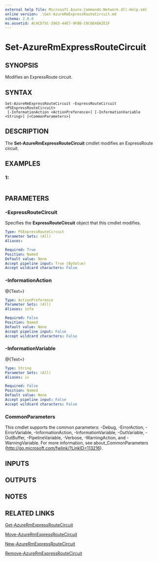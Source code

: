 ```yaml
---
external help file: Microsoft.Azure.Commands.Network.dll-Help.xml
online version: .\Get-AzureRmExpressRouteCircuit.md
schema: 2.0.0
ms.assetid: AC4CD75C-3963-44E7-9F8B-C0C6D48A2E1F
---
```


# Set-AzureRmExpressRouteCircuit

## SYNOPSIS
Modifies an ExpressRoute circuit.

## SYNTAX

```
Set-AzureRmExpressRouteCircuit -ExpressRouteCircuit <PSExpressRouteCircuit>
 [-InformationAction <ActionPreference>] [-InformationVariable <String>] [<CommonParameters>]
```

## DESCRIPTION
The **Set-AzureRmExpressRouteCircuit** cmdlet modifies an ExpressRoute circuit.

## EXAMPLES

### 1:
```

```

## PARAMETERS

### -ExpressRouteCircuit
Specifies the **ExpressRouteCircuit** object that this cmdlet modifies.

```yaml
Type: PSExpressRouteCircuit
Parameter Sets: (All)
Aliases: 

Required: True
Position: Named
Default value: None
Accept pipeline input: True (ByValue)
Accept wildcard characters: False
```

### -InformationAction
@{Text=}

```yaml
Type: ActionPreference
Parameter Sets: (All)
Aliases: infa

Required: False
Position: Named
Default value: None
Accept pipeline input: False
Accept wildcard characters: False
```

### -InformationVariable
@{Text=}

```yaml
Type: String
Parameter Sets: (All)
Aliases: iv

Required: False
Position: Named
Default value: None
Accept pipeline input: False
Accept wildcard characters: False
```

### CommonParameters
This cmdlet supports the common parameters: -Debug, -ErrorAction, -ErrorVariable, -InformationAction, -InformationVariable, -OutVariable, -OutBuffer, -PipelineVariable, -Verbose, -WarningAction, and -WarningVariable. For more information, see about_CommonParameters (http://go.microsoft.com/fwlink/?LinkID=113216).

## INPUTS

## OUTPUTS

## NOTES

## RELATED LINKS

[Get-AzureRmExpressRouteCircuit](.\Get-AzureRmExpressRouteCircuit.md)

[Move-AzureRmExpressRouteCircuit](.\Move-AzureRmExpressRouteCircuit.md)

[New-AzureRmExpressRouteCircuit](.\New-AzureRmExpressRouteCircuit.md)

[Remove-AzureRmExpressRouteCircuit](.\Remove-AzureRmExpressRouteCircuit.md)


